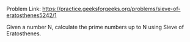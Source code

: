 Problem Link: https://practice.geeksforgeeks.org/problems/sieve-of-eratosthenes5242/1

Given a number N, calculate the prime numbers up to N using Sieve of Eratosthenes.  